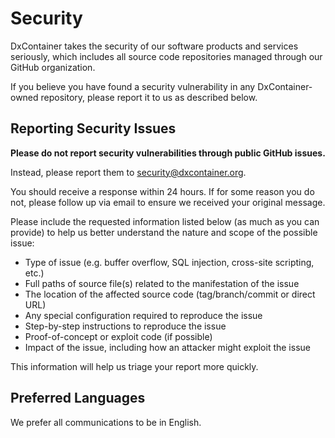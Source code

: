 # Security

DxContainer takes the security of our software products and services seriously, which includes all source code repositories managed through our GitHub organization.

If you believe you have found a security vulnerability in any DxContainer-owned repository, please report it to us as described below.

## Reporting Security Issues

**Please do not report security vulnerabilities through public GitHub issues.**

Instead, please report them to [security@dxcontainer.org](mailto:security@dxcontainer.org).

You should receive a response within 24 hours. If for some reason you do not, please follow up via email to ensure we received your original message.

Please include the requested information listed below (as much as you can provide) to help us better understand the nature and scope of the possible issue:

- Type of issue (e.g. buffer overflow, SQL injection, cross-site scripting, etc.)
- Full paths of source file(s) related to the manifestation of the issue
- The location of the affected source code (tag/branch/commit or direct URL)
- Any special configuration required to reproduce the issue
- Step-by-step instructions to reproduce the issue
- Proof-of-concept or exploit code (if possible)
- Impact of the issue, including how an attacker might exploit the issue

This information will help us triage your report more quickly.

## Preferred Languages

We prefer all communications to be in English.
